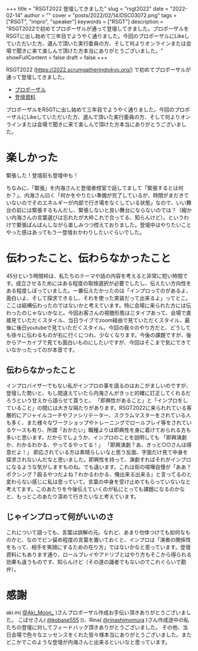 +++
title = "RSGT2022 登壇してきました"
slug = "rsgt2022"
date = "2022-02-14"
author = ""
cover = "posts/2022/02/14/DSC03072.png"
tags = ["RSGT", "impro", "speaker"]
keywords = ["RSGT"]
description = "RSGT2022で初めてプロポーザルが通って登壇してきました。プロポーザルをRSGTに出し始めて三年目でようやく通りました。今回のプロポーザルにLikeしていただいた方、選んで頂いた実行委員の方、そして何よりオンラインまたは会場で聞きに来て楽しんで頂けた方本当にありがとうございました。"
showFullContent = false
draft = false
+++

RSGT2022 (https://2022.scrumgatheringtokyo.org/) で初めてプロポーザルが通って登壇してきました。
* [プロポーザル](https://confengine.com/conferences/regional-scrum-gathering-tokyo-2022/proposal/16086)
* [登壇資料](https://speakerdeck.com/callas1900/inpurovuizesiyon-hurikaerifalsexin-shi-jie-rsgt2022-ver)

プロポーザルをRSGTに出し始めて三年目でようやく通りました。今回のプロポーザルにLikeしていただいた方、選んで頂いた実行委員の方、そして何よりオンラインまたは会場で聞きに来て楽しんで頂けた方本当にありがとうございました。

# 楽しかった
緊張した！登壇前も登壇中も！

ちなみに、「緊張」を内海さんと登壇者控室で話してまして「緊張するとは何か？」、内海さん曰く「何かをやりたい準備が完了しているが、時間がまだきていないのでそのエネルギーが内部で行き場をなくしている状態」なので、いい舞台の前には緊張するもんだし、緊張しないと良い舞台にならないのでは？（細かい内海さんの言葉選びは忘れたが大枠これで合ってる、知らんけど）。というわけで緊張ばんばんしながら楽しみつつ控えておりました。登壇中はやりたいことやった感はあってもう一登壇おかわりしたいぐらいでした。

# 伝わったこと、伝わらなかったこと
45分という時間枠は、私たちのテーマや話の内容を考えると非常に短い時間です。成立させるためにはある程度の取捨選択が必要でしたし、伝えたい方向性をある程度しぼっていました。一番伝えたかったのは「インプロってのがあるよ、面白いよ、そして探求できるし、それを使った実装だって出来るよ」ってとこ。ここは結構伝わったのではないかと考えています。特に会場に来られた方には伝わったのじゃないかなと。今回お客さんの視聴形態は三タイプあって、会場で直接見ていただくスタイル、当日ライブでzoom経由で見ていただくスタイル、最後に後日youtubeで見ていただくスタイル。今回の我々のやり方だと、どうしても徐々に伝わるものが右に行くにつれ、少なくなります。今後の課題ですが、後からアーカイブで見ても面白いものにしたいですが、今回はそこまで気にできていなかったってのが本音です。

## 伝わらなかったこと
インプロバイザーでもない私がインプロの事を語るのはおこがましいのですが、登壇した勢いと、もし間違えていたら内海さんがきっと的確に訂正してくれるだろうという甘えから語らせて貰うと。
「即興性があること」と「インプロをしていること」の間には大きな隔たりがあります。RSGT2022に来られれている客層的にアジャイルコーチやファシリテーター、スクラムマスターをされている人も多く、また様々なワークショップやトレーニングでロールプレイ等をされているケースも有り、所謂「おかたい」職種よりは即興性を身に着けておられる方も多いと思います。だからでしょうか、インプロのことを説明しても
「即興演劇か、わかるわかる、やってるやってる！」
「即興演劇？あ、きっと○○さんは得意だよ！」
即応されている方は素晴らしいなと思う反面、字面だけ見て中身を探求されないんだなと思いました。即興性を持って、演劇すればそれがインプロになるような気がしますものね。でも違います。これは街の喧嘩自慢が「ああ？ボクシング？殴るやつだよね？わかるわかる、俺出来る出来る」と言ってるのと変わらない感じに私は思っていて。言葉の中身を受け止めてもらっていないなと考えてます。このあたりを今後伝えていくのが私にとっても課題になるのかなと、もっとこのあたり深めて行きたいなと考えています。

## じゃインプロって何がいいのさ
これについて語っても、言葉は誤解の元。なれど、あまり勿体つけても如何なものかと、なのでピン留め程度の言葉を置いておくと、インプロは「演者の関係性をもって、相手を笑顔にするための在り方」ではないかなと思っています。登壇資料にもあります通り、ロールプレイやアドリブとはやり方もそこから得られる効果も違うものです、知らんけど（その道の識者でもないのでこれぐらいで勘弁）。 

# 感謝
aki.m( [@Aki_Moon_](https://twitter.com/Aki_Moon_) )さんプロポーザル作成お手伝い頂きありがとうございました。
こばせさん( [@kobase555](https://twitter.com/kobase555) ))、Rina( [@rinashimomura](https://twitter.com/rinashimomura) )さん作成途中の私たちの登壇に対してフィードバック頂きありがとうございました。
その他、当日会場で色々なエッセンスをくれた皆々様本当にありがとうございました。またどこかでこのような登壇が内海さんと出来るといいなと思っています。

